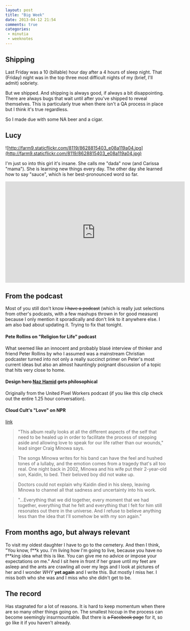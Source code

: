 ```yaml
---
layout: post
title: "Big Week"
date: 2013-04-12 21:54
comments: true
categories: 
 - minutia
 - weeknotes
---
```


## Shipping

Last Friday was a 10 (billable) hour day after a 4 hours of sleep night. That (Friday) night was in the top three most difficult nights of my (brief, I'll admit) sobriety.

But we shipped. And shipping is always good, if always a bit disappointing. There are always bugs that wait until after you've shipped to reveal themselves. This is particularly true when there isn't a QA process in place but I think it's true regardless.

So I made due with some NA beer and a cigar.

## Lucy

![http://farm9.staticflickr.com/8119/8628815403_e08a119a04.jpg](http://farm9.staticflickr.com/8119/8628815403_e08a119a04.jpg)

I'm just so into this girl it's insane. She calls me "dada" now (and Carissa "mama"). She is learning new things every day. The other day she learned how to say "sauce", which is her best-pronounced word so far.

<iframe width="560" height="315" src="http://www.youtube.com/embed/Ng07_fdvY68?rel=0" frameborder="0" allowfullscreen></iframe>

## From the podcast

Most of you still don't know ~~I have a podcast~~ (which is really just selections from other's podcasts, with a few mashups thrown in for good measure) because I only mention it sporadically and don't link to it anywhere else. I am also bad about updating it. Trying to fix that tonight.

#### Pete Rollins on "Religion for Life" podcast

What seemed like an innocent and probably blasé interview of thinker and friend Peter Rollins by who I assumed was a mainstream Christian podcaster turned into not only a really succinct primer on Peter's most current ideas but also an almost hauntingly poignant discussion of a topic that hits very close to home.

#### Design hero [Naz Hamid](http://nazhamid.com/) gets philosophical

Originally from the United Pixel Workers podcast (if you like this clip check out the entire 1.25 hour conversation). 

#### Cloud Cult's "Love" on NPR

[link](http://www.npr.org/2013/03/06/173518074/cloud-cults-love-channels-a-life-tested-by-loss)

> "This album really looks at all the different aspects of the self that need to be healed up in order to facilitate the process of stepping aside and allowing love to speak for our life rather than our wounds," lead singer Craig Minowa says.

> The songs Minowa writes for his band can have the feel and hushed tones of a lullaby, and the emotion comes from a tragedy that's all too real. One night back in 2002, Minowa and his wife put their 2-year-old son, Kaidin, to bed. Their beloved boy did not wake up.

> Doctors could not explain why Kaidin died in his sleep, leaving Minowa to channel all that sadness and uncertainty into his work.

<audio src="http://pd.npr.org/anon.npr-mp3/npr/me/2013/03/20130306_me_19.mp3"></audio>

> "...Everything that we did together, every moment that we had together, everything that he felt and everything that I felt for him still resonates out there in the universe. And I refuse to believe anything less than the idea that I'll somehow be with my son again."

## From months ago, but always relevant

To visit my oldest daughter I have to go to the cemetery. And then I think, "You know, f\*\*k you. I'm living how I'm going to live, because you have no f\*\*king idea what this is like. You can give me no advice or impose your expectations on me." And I sit here in front if her grave until my feet are asleep and the ants are crawling all over my legs and I look at pictures of her and I wonder *WHY* **yet again** and I write this. But mostly I miss her. I miss both who she was and I miss who she didn't get to be. 

## The record

Has stagnated for a lot of reasons. It is hard to keep momentum when there are so many other things going on. The smallest hiccup in the process can become seemingly insurmountable. But there is ~~a Facebook page~~ for it, so go like it if you haven't already.
